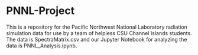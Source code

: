 # PNNL-Project
  This is a repository for the Pacific Northwest National Laboratory radiation simulation data for use by a team of helpless CSU Channel Islands students.
  The data is SpectraMatrix.csv and our Jupyter Notebook for analyzing the data is PNNL_Analysis.ipynb.
